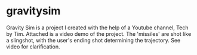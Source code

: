 # gravitysim
Gravity Sim is a project I created with the help of a Youtube channel, Tech by Tim.
Attached is a video demo of the project. The 'missiles' are shot like a slingshot, with the user's ending shot determining the trajectory. See video for clarification.
